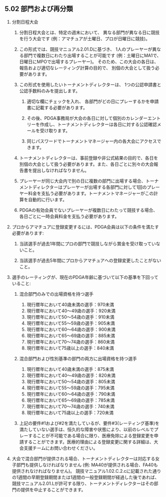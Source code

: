## 5.02 部門および再分類

1. 分割日程大会

    1. 分割日程大会とは、特定の週末において、
    異なる部門が異なる日に競技を行う大会です
    (例：アマチュアが土曜日、プロが日曜日に競技)。

    1. この形式では、競技マニュアル2.01.Dに基づき、
    1人のプレーヤーが異なる部門で複数日にわたり出場することが可能です
    (例：土曜日にMA1で、日曜日にMPOで出場するプレーヤー)。
    そのため、この大会の各日は、報告および適切なレーティング計算の目的で、
    別個の大会として扱う必要があります。

    1. この形式を使用したいトーナメントディレクターは、
    1つの公認申請書と公認手数料のみを提出します。

        1. 適切な欄にチェックを入れ、
        各部門がどの日にプレーするかを申請書に記載する必要があります。

        1. その後、PDGA事務局が大会の各日に対して個別のカレンダーエントリーを作成し、トーナメントディレクターは各日に対する公認確認メールを受け取ります。

        1. 同じパスワードでトーナメントマネージャー内の各大会にアクセスできます。

    1. トーナメントディレクターは、事前登録や非公式結果の目的で、各日を別個の大会として扱う必要があります。また、各日ごとに別々の大会報告書を提出しなければなりません。

    1. プレーヤーが同じ大会内で別の日に複数の部門に出場する場合、トーナメントディレクターはプレーヤーが出場する各部門に対して1回のプレーヤー料金を支払う必要があります。トーナメントマネージャーがこの計算を自動的に行います。

    1. PDGAの有効会員でないプレーヤーが複数日にわたって競技する場合、各日ごとに一時会員料金を支払う必要があります。

1. プロからアマチュアに登録変更するには、PDGA会員は以下の条件を満たす必要があります:

	1. 当該選手が過去1年間にプロの部門で競技しながら賞金を受け取っていないこと。

	1. 当該選手が過去5年間にプロからアマチュアへの登録変更したことがないこと。

1. 選手のレーティングが、現在のPDGA年齢に基づいて以下の基準を下回っていること:

    1. 混合部門のみでの出場資格を持つ選手

        1. 現行暦年において40歳未満の選手：970未満
        1. 現行暦年において40〜49歳の選手：920未満
        1. 現行暦年において50〜54歳の選手：910未満
        1. 現行暦年において55〜59歳の選手：905未満
        1. 現行暦年において60〜64歳の選手：900未満
        1. 現行暦年において65〜69歳の選手：885未満
        1. 現行暦年において70〜74歳の選手：860未満
        1. 現行暦年において75歳以上の選手：840未満

    1. 混合部門および性別基準の部門の両方に出場資格を持つ選手

        1. 現行暦年において40歳未満の選手：875未満
        1. 現行暦年において40〜49歳の選手：820未満
        1. 現行暦年において50〜54歳の選手：805未満
        1. 現行暦年において55〜59歳の選手：795未満
        1. 現行暦年において60〜64歳の選手：790未満
        1. 現行暦年において65〜69歳の選手：785未満
        1. 現行暦年において70〜74歳の選手：740未満
        1. 現行暦年において75歳以上の選手：720未満

    1. 上記の要件#1および#2を満たしているが、要件#3(レーティング基準)を満たしていない選手は、恒久的な障害や状態により、以前のレベルでプレーすることが不可能である場合に限り、医療免除による登録変更を申請することができます。医療的理由による登録変更に関する詳細は、大会支援チームにお問い合わせください。

1. 大会で混合部門が提供される場合、トーナメントディレクターは対応する女子部門も提供しなければなりません
(例: MA40が提供される場合、FA40も提供されなければなりません)。
競技マニュアル1.02.C.2.cに記載された通りの1週間の早期登録期間または1週間の一般登録期間が経過した後であれば、競技マニュアル2.01.Lが許可する限り、トーナメントディレクターはその部門の提供を中止することができます。
